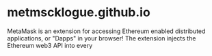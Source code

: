 # metmscklogue.github.io
MetaMask is an extension for accessing Ethereum enabled distributed applications, or "Dapps" in your browser! The extension injects the Ethereum web3 API into every 
